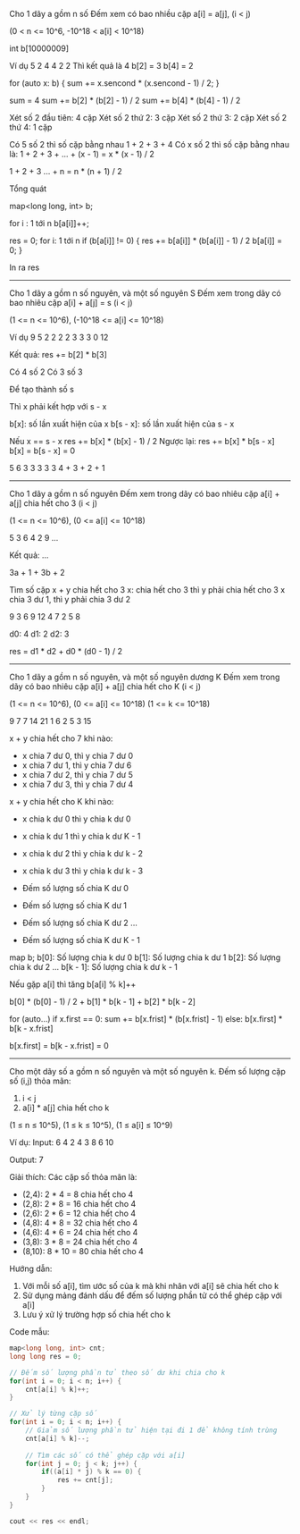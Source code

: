 Cho 1 dãy a gồm n số
Đếm xem có bao nhiều cặp
a[i] = a[j], (i < j)

(0 < n <= 10^6, -10^18 < a[i] < 10^18)

int b[10000009]

Ví dụ
5
2 4 4 2 2
Thì kết quả là 4
b[2] = 3
b[4] = 2

for (auto x: b) {
	sum += x.sencond * (x.sencond - 1) / 2;
}

sum = 4
sum += b[2] * (b[2] - 1) / 2
sum += b[4] * (b[4] - 1) / 2


Xét số 2 đầu tiên: 4 cặp
Xét số 2 thứ 2: 3 cặp
Xét số 2 thứ 3: 2 cặp 
Xét số 2 thứ 4: 1 cặp 

Có 5 số 2 thì số cặp bằng nhau
1 + 2 + 3 + 4
Có x số 2 thì số cặp bằng nhau là:
1 + 2 + 3 + ... + (x - 1)
= x * (x - 1) / 2

1 + 2 + 3 ... + n = n * (n + 1) / 2

Tổng quát

map<long long, int> b;

for i : 1 tới n
	b[a[i]]++;

res = 0;
for i: 1 tới n
	if (b[a[i]] != 0) {
		res += b[a[i]] * (b[a[i]] - 1) / 2
		b[a[i]] = 0;
	}

In ra res


--------------------------------------------------

Cho 1 dãy a gồm n số nguyên, và một số nguyên S
Đếm xem trong dãy có bao nhiêu cặp a[i] + a[j] = s
(i < j)

(1 <= n <= 10^6), (-10^18 <= a[i] <= 10^18)

Ví dụ
9 5
2 2 2 2 3 3 3 0 12

Kết quả:
res += b[2] * b[3] 

Có 4 số 2
Có 3 số 3

Để tạo thành số s

Thì x phải kết hợp với s - x

b[x]: số lần xuất hiện của x
b[s - x]: số lần xuất hiện của s - x



Nếu x == s - x
	res += b[x] * (b[x] - 1) / 2
Ngược lại:
	res += b[x] * b[s - x]
b[x] = b[s - x] = 0


5 6
3 3 3 3 3
4 + 3 + 2 + 1

-----------------------------------------------------

Cho 1 dãy a gồm n số nguyên
Đếm xem trong dãy có bao nhiêu cặp a[i] + a[j] chia hết cho 3
(i < j)

(1 <= n <= 10^6), (0 <= a[i] <= 10^18)


5
3 6 4 2 9 ...

Kết quả: ...

3a + 1 + 3b + 2

Tìm số cặp x + y chia hết cho 3
x: chia hết cho 3 thì y phải chia hết cho 3
x chia 3 dư 1, thì y phải chia 3 dư 2


9
3 6 9 12 4 7 2 5 8

d0: 4
d1: 2
d2: 3

res = d1 * d2 + d0 * (d0 - 1) / 2

--------------------------------------------------------
Cho 1 dãy a gồm n số nguyên, và một số nguyên dương K
Đếm xem trong dãy có bao nhiêu cặp a[i] + a[j] chia hết cho K
(i < j)

(1 <= n <= 10^6), (0 <= a[i] <= 10^18)
(1 <= k <= 10^18)


9 7
7 14 21 1 6 2 5 3 15

x + y chia hết cho 7 khi nào:
- x chia 7 dư 0, thì y chia 7 dư 0
- x chia 7 dư 1, thì y chia 7 dư 6
- x chia 7 dư 2, thì y chia 7 dư 5
- x chia 7 dư 3, thì y chia 7 dư 4

x + y chia hết cho K khi nào:
- x chia k dư 0 thì y chia k dư 0
- x chia k dư 1 thì y chia k dư K - 1
- x chia k dư 2 thì y chia k dư k - 2
- x chia k dư 3 thì y chia k dư k - 3

- Đếm số lượng số chia K dư 0
- Đếm số lượng số chia K dư 1
- Đếm số lượng số chia K dư 2
...
- Đếm số lượng số chia K dư K - 1

map<long long> b;
b[0]: Số lượng chia k dư 0
b[1]: Số lượng chia k dư 1
b[2]: Số lượng chia k dư 2
...
b[k - 1]: Số lượng chia k dư k - 1

Nếu gặp a[i] thì tăng b[a[i] % k]++

b[0] * (b[0] - 1) / 2 + b[1] * b[k - 1] + b[2] * b[k - 2]

for (auto...)
if x.first == 0:
	sum += b[x.frist] * (b[x.frist] - 1)
else: b[x.first] * b[k - x.frist]

b[x.first] = b[k - x.frist] = 0

-----------------------------------------------------

Cho một dãy số a gồm n số nguyên và một số nguyên k. 
Đếm số lượng cặp số (i,j) thỏa mãn:
1. i < j
2. a[i] * a[j] chia hết cho k

(1 ≤ n ≤ 10^5), (1 ≤ k ≤ 10^5), (1 ≤ a[i] ≤ 10^9)

Ví dụ:
Input:
6 4
2 4 3 8 6 10

Output:
7

Giải thích:
Các cặp số thỏa mãn là:
- (2,4): 2 * 4 = 8 chia hết cho 4
- (2,8): 2 * 8 = 16 chia hết cho 4
- (2,6): 2 * 6 = 12 chia hết cho 4
- (4,8): 4 * 8 = 32 chia hết cho 4
- (4,6): 4 * 6 = 24 chia hết cho 4
- (3,8): 3 * 8 = 24 chia hết cho 4
- (8,10): 8 * 10 = 80 chia hết cho 4

Hướng dẫn:
1. Với mỗi số a[i], tìm ước số của k mà khi nhân với a[i] sẽ chia hết cho k
2. Sử dụng mảng đánh dấu để đếm số lượng phần tử có thể ghép cặp với a[i]
3. Lưu ý xử lý trường hợp số chia hết cho k

Code mẫu:
```cpp
map<long long, int> cnt;
long long res = 0;

// Đếm số lượng phần tử theo số dư khi chia cho k
for(int i = 0; i < n; i++) {
    cnt[a[i] % k]++;
}

// Xử lý từng cặp số
for(int i = 0; i < n; i++) {
    // Giảm số lượng phần tử hiện tại đi 1 để không tính trùng
    cnt[a[i] % k]--;
    
    // Tìm các số có thể ghép cặp với a[i]
    for(int j = 0; j < k; j++) {
        if((a[i] * j) % k == 0) {
            res += cnt[j];
        }
    }
}

cout << res << endl;
```